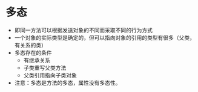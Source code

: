 # 多态

* 即同一方法可以根据发送对象的不同而采取不同的行为方式
* 一个对象的实际类型是确定的，但可以指向对象的引用的类型有很多（父类，有关系的类）
* 多态存在的条件
  * 有继承关系
  * 子类重写父类方法
  * 父类引用指向子类对象
* 注意：多态是方法的多态，属性没有多态性。

